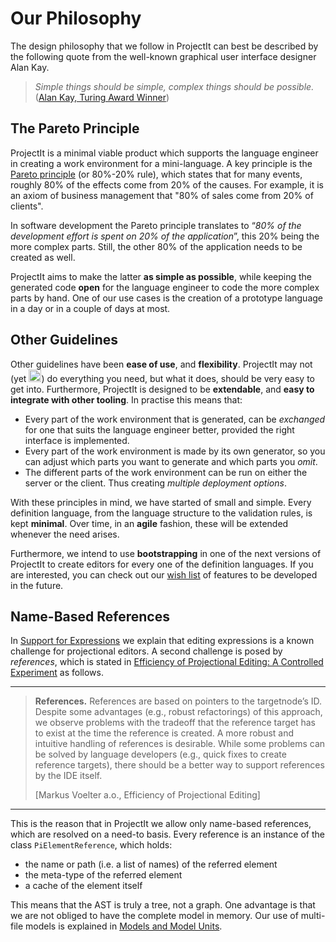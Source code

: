 
# Our Philosophy

The design philosophy that we follow in ProjectIt can best be described by the following quote from 
the well-known graphical user interface designer Alan Kay.

> *Simple things should be simple, complex things should be possible.* 
> (<a href="https://en.wikipedia.org/wiki/Alan_Kay" target="_blank">Alan Kay, Turing Award Winner</a>)

## The Pareto Principle
ProjectIt is a minimal viable product which supports the
language engineer in creating a work environment for a mini-language. A key principle
is the <a href="https://en.wikipedia.org/wiki/Pareto*principle" target="_blank">Pareto principle</a> 
(or 80%-20% rule),
which states that for many events, roughly 80% of the effects come from 20% of the causes.
For example, it is an axiom of business  management that "80% of sales come from 20% of clients".

In software development the Pareto principle translates to “*80% of the development
effort is spent on 20% of the application*”, this 20% being the more complex parts.
Still, the other 80% of the application needs to be created as well. 

ProjectIt aims to
make the latter **as simple as possible**, while keeping the generated code **open** for the
language engineer to code the more complex parts by hand. One of our use cases is the
creation of a prototype language in a day or in a couple of days at most.

## Other Guidelines

Other guidelines have been **ease of use**, and **flexibility**. ProjectIt may not (yet <img src="/images/smile.png" alt="OOPS" width="20" height="20">) do
everything you need, but what it does, should be very easy to get into. Furthermore,
ProjectIt is designed to be **extendable**, and **easy to integrate with other tooling**. 
In practise this means that: 

* Every part of the work environment that is generated, can be _exchanged_ for one 
  that suits the language engineer better, provided the right interface is implemented.
* Every part of the work environment is made by its own generator, so you can adjust which
  parts you want to generate and which parts you _omit_.
* The different parts of the work environment can be run on either the server or the client. 
  Thus creating _multiple deployment options_. 

With these principles in mind, we have started of small and simple. Every definition language,
from the language structure to the validation rules, is kept **minimal**. Over time, in an **agile**
fashion, these will be extended whenever the need arises. 

Furthermore, we intend to use **bootstrapping** in one of the next versions of ProjectIt
to create editors for every one of the definition languages. If you are interested, you can
check out our [wish list](/010_Intro/090_Future_Developments) of features to be developed in the future.

## Name-Based References

In [Support for Expressions](/010_Intro/010_Projectional_Editing#expressions) we explain 
that editing expressions is a known challenge for projectional editors. A second challenge 
is posed by *references*, which is stated in <a href="https://www.voelter.de/data/pub/fse2016-projEditing.pdf" target="_blank">
Efficiency of Projectional Editing: A Controlled Experiment</a> as follows.

****
> **References.**
> References are based on pointers to the targetnode’s ID. Despite some advantages (e.g., robust
> refactorings) of this approach, we observe problems with the tradeoff that the reference target
> has to exist at the time the reference is created.  A more robust and intuitive handling of
> references is desirable.  While some problems can be solved by language developers (e.g.,
> quick fixes to create reference targets), there should be a better way to support references
> by the IDE itself.
>
> [Markus Voelter a.o., Efficiency of Projectional Editing]
****

This is the reason that in ProjectIt we allow only name-based references, which are resolved
on a need-to basis. Every reference is 
an instance of the class `PiElementReference`, which holds:

* the name or path (i.e. a list of names) of the referred element
* the meta-type of the referred element
* a cache of the element itself

This means that the AST is truly a tree, not a graph. One advantage is that we are not obliged 
to have the complete model in memory. Our use of
multi-file models is explained in [Models and Model Units](/010_Intro/030_Models_and_Model_Units).
